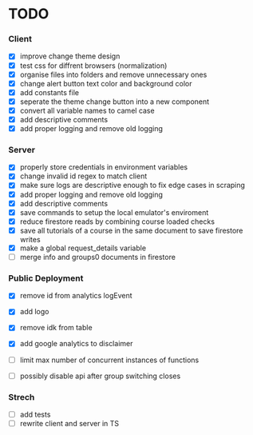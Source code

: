 # TODO

### Client
- [x] improve change theme design
- [x] test css for diffrent browsers (normalization)
- [x] organise files into folders and remove unnecessary ones 
- [x] change alert button text color and background color
- [x] add constants file
- [x] seperate the theme change button into a new component
- [x] convert all variable names to camel case
- [x] add descriptive comments
- [x] add proper logging and remove old logging

### Server
- [x] properly store credentials in environment variables
- [x] change invalid id regex to match client
- [x] make sure logs are descriptive enough to fix edge cases in scraping
- [x] add proper logging and remove old logging
- [x] add descriptive comments
- [x] save commands to setup the local emulator's enviroment
- [x] reduce firestore reads by combining course loaded checks
- [x] save all tutorials of a course in the same document to save firestore writes
- [x] make a global request_details variable
- [ ] merge info and groups0 documents in firestore

### Public Deployment
- [x] remove id from analytics logEvent
- [x] add logo
- [x] remove idk from table
- [x] add google analytics to disclaimer
- [ ] limit max number of concurrent instances of functions
- [ ] possibly disable api after group switching closes


### Strech
- [ ] add tests
- [ ] rewrite client and server in TS